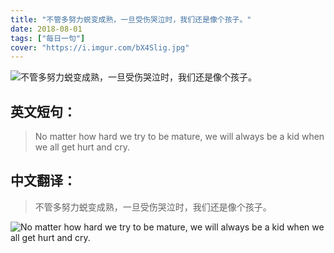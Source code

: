 ```yaml
---
title: "不管多努力蜕变成熟，一旦受伤哭泣时，我们还是像个孩子。"
date: 2018-08-01
tags: ["每日一句"]
cover: "https://i.imgur.com/bX4Slig.jpg"
---
```


![不管多努力蜕变成熟，一旦受伤哭泣时，我们还是像个孩子。](https://i.imgur.com/dudwjj1.jpg)

## 英文短句：
> No matter how hard we try to be mature, we will always be a kid when we all get hurt and cry. 

<!--more-->

## 中文翻译：
> 不管多努力蜕变成熟，一旦受伤哭泣时，我们还是像个孩子。

![No matter how hard we try to be mature, we will always be a kid when we all get hurt and cry. ](https://i.imgur.com/rZvLPFH.jpg)

